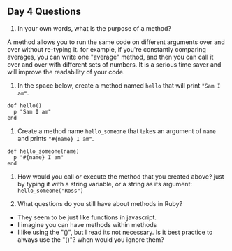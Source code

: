 ## Day 4 Questions

1. In your own words, what is the purpose of a method?

A method allows you to run the same code on different arguments over and over without re-typing it.
for example, if you're constantly comparing averages, you can write one
"average" method, and then you can call it over and over with different sets of numbers.
It is a serious time saver and will improve the readability of your code.


1. In the space below, create a method named `hello` that will print `"Sam I am"`.
```
def hello()
  p "Sam I am"
end
```


1. Create a method name `hello_someone` that takes an argument of `name` and prints `"#{name} I am"`.
```
def hello_someone(name)
  p "#{name} I am"
end
```

1. How would you call or execute the method that you created above?
just by typing it with a string variable, or a string as its argument:
 `hello_someone("Ross")`

1. What questions do you still have about methods in Ruby?
- They seem to be just like functions in javascript.
- I imagine you can have methods within methods
- I like using the "()", but I read its not necessary. Is it best practice
to always use the "()"? when would you ignore them?
